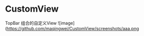 # CustomView
TopBar
组合的自定义View
![image](https://github.com/maqingwei/CustomView/screenshots/aaa.png
